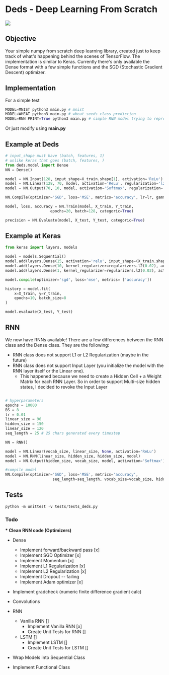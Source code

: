 # Deds - Deep Learning From Scratch

![](https://img.shields.io/badge/tests-passing-green)

## Objective
Your simple numpy from scratch deep learning library, created just to keep track of what's happening behind the scenes of TensorFlow. The implementation is similar to Keras. Currently there's only available the Dense format with a few simple functions and the SGD (Stochastic Gradient Descent) optimizer.

## Implementation
For a simple test

```python
MODEL=MNIST python3 main.py # mnist
MODEL=WHEAT python3 main.py # wheat seeds class prediction
MODEL=RNN PRINT=True python3 main.py # simple RNN model trying to reproduce text input (source)
```

Or just modify using <b>main.py</b>

## Example at Deds
```python
# input_shape must have (batch, features, 1)
# unlike keras that goes (batch, features, )
from deds.model import Dense 
NN = Dense()

model = NN.Input(128, input_shape=X_train.shape[1], activation='ReLu')
model = NN.Linear(128, 70, model, activation='ReLu', regularization='l2', reg=0.00001) #a little low, I know 
model = NN.Output(70, 10, model, activation='Softmax', regularization='l1', reg=0.0001)

NN.Compile(optimizer='SGD', loss='MSE', metrics='accuracy', lr=lr, gamma=gamma)

model, loss, accuracy = NN.Train(model, X_train, Y_train, 
                    epochs=20, batch=128, categoric=True)

precision = NN.Evaluate(model, X_test, Y_test, categoric=True)
```

## Example at Keras
```python
from keras import layers, models

model = models.Sequential()
model.add(layers.Dense(15, activation='relu', input_shape=(X_train.shape[1],)))
model.add(layers.Dense(10, kernel_regularizer=regularizers.l2(0.02), activation='relu'))
model.add(layers.Dense(1, kernel_regularizer=regularizers.l2(0.02), activation='linear'))

model.compile(optimizer='sgd', loss='mse', metrics= ['accuracy'])

history = model.fit(
    x=X_train, y=Y_train, 
    epochs=10, batch_size=8
)

model.evaluate(X_test, Y_test)

```

## RNN
We now have RNNs available! There are a few differences between the RNN class and the Dense class. They are the following:
- RNN class does not support L1 or L2 Regularization (maybe in the future)
- RNN class does not support Input Layer (you initialize the model with the RNN layer itself or the Linear one).
  - This happened because we need to create a Hidden Cell + a Weight Matrix for each RNN Layer. So in order to support Multi-size hidden states, I decided to revoke the Input Layer

```python

# hyperparameters
epochs = 10000
BS = 8
lr = 0.01
linear_size = 90
hidden_size = 150
linear_size = 120
seq_length = 25 # 25 chars generated every timestep

NN = RNN()

model = NN.Linear(vocab_size, linear_size, None, activation='ReLu')
model = NN.RNN(linear_size, hidden_size, hidden_size, model)
model = NN.Output(hidden_size, vocab_size, model, activation='Softmax')

#compile model
NN.Compile(optimizer='SGD', loss='MSE', metrics='accuracy',
					 seq_length=seq_length, vocab_size=vocab_size, hidden_size=hidden_size, lr=lr, momentum=False)

```

## Tests

```python
python -m unittest -v tests/tests_deds.py
```

### Todo

<b>* Clean RNN code (Optimizers)</b>

* Dense 
  * Implement forward/backward pass [x]
  * Implement SGD Optimizer [x]
  * Implement Momentum [x]
  * Implement L1 Regularization [x]
  * Implement L2 Regularization [x]
  * Implement Dropout -- failing
  * Implement Adam optimizer [x]

* Implement gradcheck (numeric finite difference gradient calc)

* Convolutions

* RNN 
  * Vanilla RNN [] 
    * Implement Vanilla RNN [x]
    * Create Unit Tests for RNN []
  * LSTM []
    * Implement LSTM []
    * Create Unit Tests for LSTM []

* Wrap Models into Sequential Class 

* Implement Functional Class 

